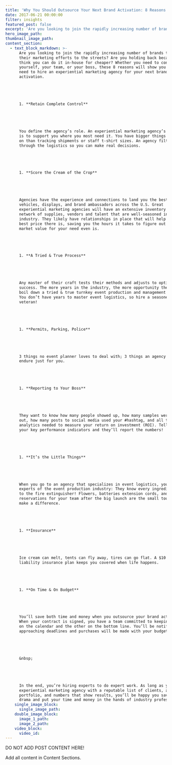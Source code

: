 ```yaml
---
title: 'Why You Should Outsource Your Next Brand Activation: 8 Reasons to Hire an Experiential Marketing Agency'
date: 2017-06-21 00:00:00
filter: insights
featured_post: false
excerpt: 'Are you looking to join the rapidly increasing number of brands taking their marketing efforts to the streets? Are you holding back because you think you can do it in-house for cheaper? Whether you need to convince yourself, your team, or your boss, these 8 reasons will show you why you need to hire an experiential marketing agency for your next brand activation.'
hero_image_path:
thumbnail_image_path:
content_section:
  - text_block_markdown: >-
      Are you looking to join the rapidly increasing number of brands taking
      their marketing efforts to the streets? Are you holding back because you
      think you can do it in-house for cheaper? Whether you need to convince
      yourself, your team, or your boss, these 8 reasons will show you why you
      need to hire an experiential marketing agency for your next brand
      activation.





      1. **Retain Complete Control**





      You define the agency’s role. An experiential marketing agency’s objective
      is to support you where you most need it. You have bigger things to focus
      on than tracking shipments or staff t-shirt sizes. An agency filters
      through the logistics so you can make real decisions.





      1. **Score the Cream of the Crop**





      Agencies have the experience and connections to land you the best marketing
      vehicles, displays, and brand ambassadors across the U.S. Great
      experiential marketing agencies will have an extensive inventory and
      network of supplies, vendors and talent that are well-seasoned in the
      industry. They likely have relationships in place that will help score the
      best price there is, saving you the hours it takes to figure out what the
      market value for your need even is.





      1. **A Tried & True Process**





      Any master of their craft tests their methods and adjusts to optimize
      success. The more years in the industry, the more opportunity there is to
      boil down a tried & true turnkey event production and management process.
      You don’t have years to master event logistics, so hire a seasoned
      veteran!





      1. **Permits, Parking, Police**





      3 things no event planner loves to deal with; 3 things an agency will
      endure just for you.





      1. **Reporting to Your Boss**





      They want to know how many people showed up, how many samples were given
      out, how many posts to social media used your #hashtag, and all the other
      analytics needed to measure your return on investment (ROI). Tell an agency
      your key performance indicators and they’ll report the numbers!





      1. **It’s the Little Things**





      When you go to an agency that specializes in event logistics, you’re hiring
      experts of the event production industry: They know every ingredient, down
      to the fire extinguisher! Flowers, batteries extension cords, and dinner
      reservations for your team after the big launch are the small touches that
      make a difference.





      1. **Insurance**





      Ice cream can melt, tents can fly away, tires can go flat. A $10 million
      liability insurance plan keeps you covered when life happens.





      1. **On Time & On Budget**





      You’ll save both time and money when you outsource your brand activations.
      When your contract is signed, you have a team committed to keeping one eye
      on the calendar and the other on the bottom line. You’ll be notified of
      approaching deadlines and purchases will be made with your budget in mind.





      &nbsp;





      In the end, you’re hiring experts to do expert work. As long as you hire an
      experiential marketing agency with a reputable list of clients, a diverse
      portfolio, and numbers that show results, you’ll be happy you saved the
      drama and put your time and money in the hands of industry professionals.
    single_image_block:
      single_image_path:
    double_image_block:
      image_1_path:
      image_2_path:
    video_block:
      video_id:
---
```



DO NOT ADD POST CONTENT HERE!

Add all content in Content Sections.